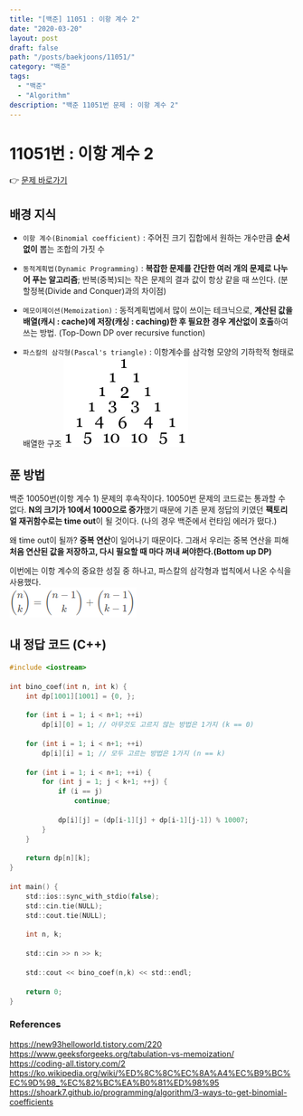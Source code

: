 ```yaml
---
title: "[백준] 11051 : 이항 계수 2"
date: "2020-03-20"
layout: post
draft: false
path: "/posts/baekjoons/11051/"
category: "백준"
tags:
  - "백준"
  - "Algorithm"
description: "백준 11051번 문제 : 이항 계수 2"
---
```


# 11051번 : 이항 계수 2

👉 [문제 바로가기](https://www.acmicpc.net/problem/11051)



## 배경 지식
- `이항 계수(Binomial coefficient)` : 주어진 크기 집합에서 원하는 개수만큼 **순서없이** 뽑는 조합의 가짓 수

- `동적계획법(Dynamic Programming)` : **복잡한 문제를 간단한 여러 개의 문제로 나누어 푸는 알고리즘**; 반복(중복)되는 작은 문제의 결과 값이 항상 같을 때 쓰인다. (분할정복(Divide and Conquer)과의 차이점)

- `메모이제이션(Memoization)` : 동적계획법에서 많이 쓰이는 테크닉으로, **계산된 값을 배열(캐시 : cache)에 저장(캐싱 : caching)한 후 필요한 경우 계산없이 호출**하여 쓰는 방법. (Top-Down DP over recursive function)

- `파스칼의 삼각형(Pascal's triangle)` : 이항계수를 삼각형 모양의 기하학적 형태로 배열한 구조
![파스칼의 삼각형](./Pascals_triangle.png)


## 푼 방법
백준 10050번(이항 계수 1) 문제의 후속작이다. 10050번 문제의 코드로는 통과할 수 없다. **N의 크기가 10에서 1000으로 증가**했기 때문에 기존 문제 정답의 키였던 **팩토리얼 재귀함수로는 time out**이 될 것이다. (나의 경우 백준에서 런타임 에러가 떴다.)

왜 time out이 될까? **중복 연산**이 일어나기 때문이다. 그래서 우리는 중복 연산을 피해 **처음 연산된 값을 저장하고, 다시 필요할 때 마다 꺼내 써야한다.(Bottom up DP)**


이번에는 이항 계수의 중요한 성질 중 하나고, 파스칼의 삼각형과 법칙에서 나온 수식을 사용했다.  
![이항 계수](./binomial_coefficient.png)



## 내 정답 코드 (C++)
~~~c
#include <iostream>

int bino_coef(int n, int k) {
    int dp[1001][1001] = {0, };

	for (int i = 1; i < n+1; ++i)
		dp[i][0] = 1; // 아무것도 고르지 않는 방법은 1가지 (k == 0)
		
	for (int i = 1; i < n+1; ++i)
		dp[i][i] = 1; // 모두 고르는 방법은 1가지 (n == k)

	for (int i = 1; i < n+1; ++i) {
		for (int j = 1; j < k+1; ++j) {
			if (i == j)
				continue;
			
			dp[i][j] = (dp[i-1][j] + dp[i-1][j-1]) % 10007;
		}
	}
	
	return dp[n][k];
}

int main() {
	std::ios::sync_with_stdio(false);
	std::cin.tie(NULL); 
	std::cout.tie(NULL);
	
	int n, k;
	
	std::cin >> n >> k;
	
	std::cout << bino_coef(n,k) << std::endl;
    
    return 0;
}
~~~

### References
https://new93helloworld.tistory.com/220  
https://www.geeksforgeeks.org/tabulation-vs-memoization/  
https://coding-all.tistory.com/2  
https://ko.wikipedia.org/wiki/%ED%8C%8C%EC%8A%A4%EC%B9%BC%EC%9D%98_%EC%82%BC%EA%B0%81%ED%98%95  
https://shoark7.github.io/programming/algorithm/3-ways-to-get-binomial-coefficients
